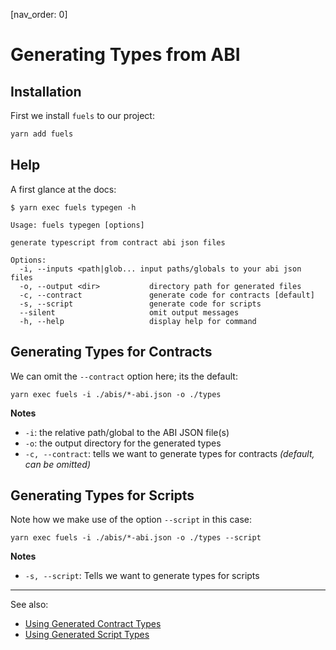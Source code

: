 [nav_order: 0]

# Generating Types from ABI

## Installation

First we install `fuels` to our project:

```sh
yarn add fuels
```

## Help

A first glance at the docs:

```console
$ yarn exec fuels typegen -h

Usage: fuels typegen [options]

generate typescript from contract abi json files

Options:
  -i, --inputs <path|glob... input paths/globals to your abi json files
  -o, --output <dir>           directory path for generated files
  -c, --contract               generate code for contracts [default]
  -s, --script                 generate code for scripts
  --silent                     omit output messages
  -h, --help                   display help for command
```

## Generating Types for Contracts

We can omit the `--contract` option here; its the default:

```console
yarn exec fuels -i ./abis/*-abi.json -o ./types
```

**Notes**

- `-i`: the relative path/global to the ABI JSON file(s)
- `-o`: the output directory for the generated types
- `-c, --contract`: tells we want to generate types for contracts _(default, can be omitted)_

## Generating Types for Scripts

Note how we make use of the option `--script` in this case:

```console
yarn exec fuels -i ./abis/*-abi.json -o ./types --script
```

**Notes**

- `-s, --script`: Tells we want to generate types for scripts

---

See also:

- [Using Generated Contract Types](./using-generated-types.md#using-generated-contract-types)
- [Using Generated Script Types](./using-generated-types.md#using-generated-script-types)
